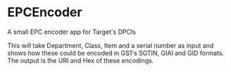 # EPCEncoder
A small EPC encoder app for Target's DPCIs

This will take Department, Class, Item and a serial number as input and shows how these could be encoded in GS1's SGTIN, GIAI and GID formats.
The output is the URI and Hex of these encodings.
